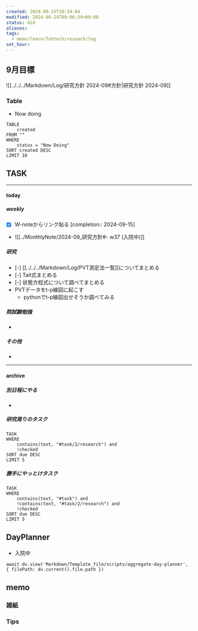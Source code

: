 ```yaml
---
created: 2024-09-15T10:34:04
modified: 2024-09-24T09:06:34+09:00
status: did
aliases: 
tags:
  - memo/learn/Tohtech/reseach/log
set_hour: 
---
```

## 9月目標
![[../../../Markdown/Log/研究方針 2024-09#方針|研究方針 2024-09]]
### Table
- Now doing
```dataview
TABLE
	created
FROM ""
WHERE
	status = "Now Doing"
SORT created DESC
LIMIT 10
```
## TASK
---
#### today
##### weekly
- [x] W-noteからリンク貼る  [completion:: 2024-09-15]
- ![[../MonthlyNote/2024-09_研究方針#- w37 (入院中)]]
##### 研究
- [-] [[../../../Markdown/Log/PVT測定法一覧]]についてまとめる
- [-] Tait式まとめる
- [-] 状態方程式について調べてまとめる
- PVTデータをt-p線図に起こす
	- pythonでt-p線図出せそうか調べてみる
##### 院試験勉強
- 
##### その他
- 
---
#### archive
##### 別日程にやる
- 
##### 研究周りのタスク
```dataview
TASK
WHERE 
	contains(text, "#task/2/research") and
	!checked
SORT due DESC
LIMIT 5
```
##### 勝手にやっとけタスク
```dataview
TASK
WHERE 
	contains(text, "#task") and
	!contains(text, "#task/2/research") and
	!checked
SORT due DESC
LIMIT 5
```
## DayPlanner
#### 
- 入院中
```dataviewjs
await dv.view('Markdown/Template_file/scripts/aggregate-day-planner', { filePath: dv.current().file.path })
```
## memo
### 雑紙
### Tips